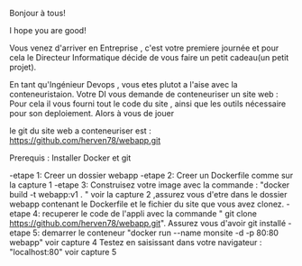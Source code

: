 Bonjour à tous!

I hope you are good!

Vous venez d'arriver en Entreprise , c'est votre premiere journée et pour cela le Directeur Informatique 
décide de vous faire un petit cadeau(un petit projet).

En tant qu'Ingénieur Devops , vous etes plutot a l'aise avec la conteneuristaion.
Votre DI vous demande de conteneuriser un site web : Pour cela il vous fourni tout le code du site , ainsi que les outils nécessaire pour son deploiement. 
Alors à vous de jouer

le git du site web a conteneuriser est : https://github.com/herven78/webapp.git

Prerequis : Installer Docker et git

-etape 1: Creer un dossier webapp 
-etape 2: Creer un Dockerfile comme sur la capture 1
-etape 3: Construisez votre image avec la commande : "docker build -t webapp:v1 . " voir la capture 2 ,assurez vous d'etre dans le dossier webapp contenant le Dockerfile et le fichier du site que vous avez clonez.
-etape 4: recuperer le code de l'appli avec la commande " git clone https://github.com/herven78/webapp.git". Assurez vous d'avoir git installé
-etape 5: demarrer le conteneur "docker run --name monsite -d -p 80:80 webapp" voir capture 4
Testez en saisissant dans votre navigateur :  "localhost:80" voir capture 5
 

